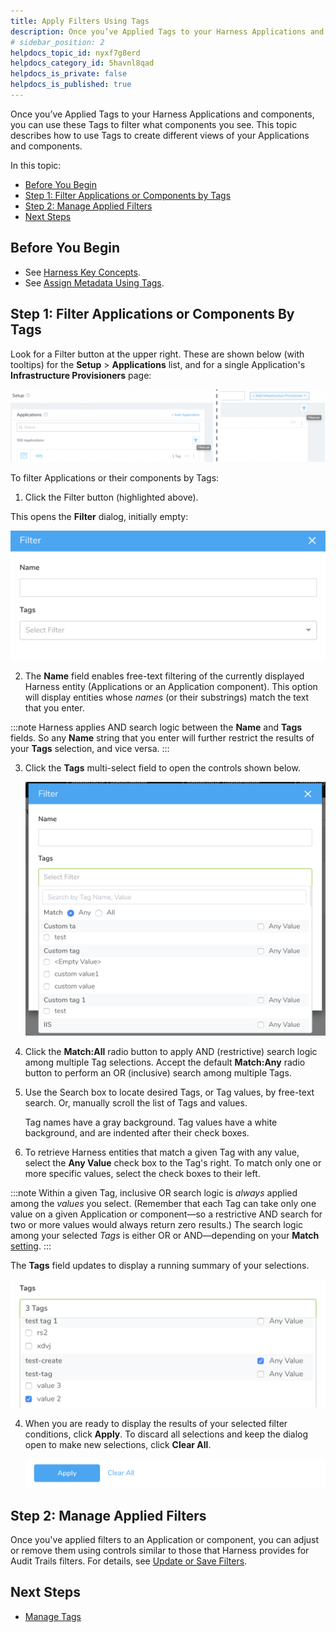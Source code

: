 ```yaml
---
title: Apply Filters Using Tags
description: Once you’ve Applied Tags to your Harness Applications and components, you can use these Tags to filter what components you see. This topic describes how to use Tags to create different views of your…
# sidebar_position: 2
helpdocs_topic_id: nyxf7g8erd
helpdocs_category_id: 5havnl8qad
helpdocs_is_private: false
helpdocs_is_published: true
---
```


Once you’ve Applied Tags to your Harness Applications and components, you can use these Tags to filter what components you see. This topic describes how to use Tags to create different views of your Applications and components. 

In this topic:

* [Before You Begin](#before-you-begin)
* [Step 1: Filter Applications or Components by Tags](#step-1-filter-applications-or-components-by-tags)
* [Step 2: Manage Applied Filters](#step-2-manage-applied-filters)
* [Next Steps](#next-steps)


## Before You Begin

* See [Harness Key Concepts](../../../starthere-firstgen/harness-key-concepts.md).
* See [Assign Metadata Using Tags](tags.md).


## Step 1: Filter Applications or Components By Tags

Look for a Filter button at the upper right. These are shown below (with tooltips) for the **Setup** > **Applications** list, and for a single Application's **Infrastructure Provisioners** page:

![](./static/apply-filters-using-tags-15.png)

To filter Applications or their components by Tags:

1. Click the Filter button (highlighted above).  
  
  This opens the **Filter** dialog, initially empty:

  ![](./static/apply-filters-using-tags-16.png)

2. The **Name** field enables free-text filtering of the currently displayed Harness entity (Applications or an Application component). This option will display entities whose *names* (or their substrings) match the text that you enter. 

:::note 
Harness applies AND search logic between the **Name** and **Tags** fields. So any **Name** string that you enter will further restrict the results of your **Tags** selection, and vice versa.
:::

3. Click the **Tags** multi-select field to open the controls shown below.

   ![](./static/apply-filters-using-tags-17.png)

4. Click the **Match:All** radio button to apply AND (restrictive) search logic among multiple Tag selections. Accept the default **Match:Any** radio button to perform an OR (inclusive) search among multiple Tags.

5. Use the Search box to locate desired Tags, or Tag values, by free-text search. Or, manually scroll the list of Tags and values.  
  
   Tag names have a gray background. Tag values have a white background, and are indented after their check boxes.

6. To retrieve Harness entities that match a given Tag with any value, select the **Any Value** check box to the Tag's right. To match only one or more specific values, select the check boxes to their left.

:::note 
Within a given Tag, inclusive OR search logic is *always* applied among the *values* you select. (Remember that each Tag can take only one value on a given Application or component—so a restrictive AND search for two or more values would always return zero results.) The search logic among your selected *Tags* is either OR or AND—depending on your **Match**  [setting](#tags_search_logic). 
:::

   The **Tags** field updates to display a running summary of your selections.

   ![](./static/apply-filters-using-tags-18.png)

4. When you are ready to display the results of your selected filter conditions, click **Apply**. To discard all selections and keep the dialog open to make new selections, click **Clear All**.

   ![](./static/apply-filters-using-tags-19.png)



## Step 2: Manage Applied Filters

Once you've applied filters to an Application or component, you can adjust or remove them using controls similar to those that Harness provides for Audit Trails filters. For details, see [Update or Save Filters](../../security/auditing-howtos/audit-trail.md#update-filters).


## Next Steps

* [Manage Tags](manage-tags.md)

